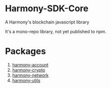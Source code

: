 # Harmony-SDK-Core

A Harmony's blockchain javascript library

It's a mono-repo library, not yet published to npm.

# Packages

1. [harmony-account](https://github.com/FireStack-Lab/Harmony-sdk-core/tree/master/packages/harmony-account)
2. [harmony-crypto](https://github.com/FireStack-Lab/Harmony-sdk-core/tree/master/packages/harmony-crypto)
3. [harmony-network](https://github.com/FireStack-Lab/Harmony-sdk-core/tree/master/packages/harmony-network)
4. [harmony-utils](https://github.com/FireStack-Lab/Harmony-sdk-core/tree/master/packages/harmony-utils)
